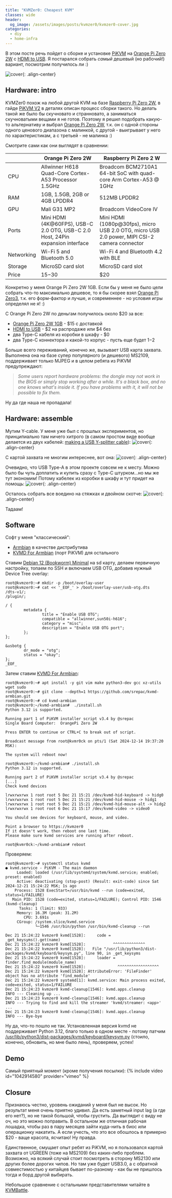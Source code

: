 ```yaml
---
title: "KVMZer0: Cheapest KVM"
classes: wide
header:
  og_image: /assets/images/posts/kvmzer0/kvmzer0-cover.jpg
categories:
  - diy
  - home-infra
---
```

В этом посте речь пойдет о сборке и установке [PiKVM](https://pikvm.org/) на [Orange Pi Zero 2W](http://www.orangepi.org/html/hardWare/computerAndMicrocontrollers/details/Orange-Pi-Zero-2W.html) с [HDMI to USB](https://a.aliexpress.com/_opPvKMx). Я постарался собрать _самый_ дешевый (но рабочий!) вариант, посмотрим получилось ли :)

![cover](/assets/images/posts/kvmzer0/kvmzer0-cover.jpg){: .align-center}

## Hardware: intro
KVMZer0 похож на любой другой KVM на базе [Raspberry Pi Zero 2W](https://www.raspberrypi.com/products/raspberry-pi-zero-2-w/), в гайде [PiKVM V2](https://docs.pikvm.org/v2/) в деталях описан процесс сборки такого. Но делать такой же было бы скучновато и странновато, а заниматься скучноватыми вещами я не готов. Поэтому я решил подобрать какую-то альтернативу и выбрал [Orange Pi Zero 2W](http://www.orangepi.org/html/hardWare/computerAndMicrocontrollers/details/Orange-Pi-Zero-2W.html), т.к. он с одной стороны одного ценового диапазона с малинкой, с другой - выигрывает у него по характеристикам, а с третьей - не малинка :)

Смотрите сами как они выглядят в сравнении:

|            | Orange Pi Zero 2W                                                              | Raspberry Pi Zero 2 W                                                                        |
| ---------- | ------------------------------------------------------------------------------ | -------------------------------------------------------------------------------------------- |
| CPU        | Allwinner H618 Quad-Core Cortex-A53 Processor 1.5GHz                           | Broadcom BCM2710A1 64-bit SoC with quad-core Arm Cortex-A53 @ 1GHz                           |
| RAM        | 1GB, 1.5GB, 2GB or 4GB LPDDR4                                                  | 512MB LPDDR2                                                                                 |
| GPU        | Mali G31 MP2                                                                   | Broadcom VideoCore IV                                                                        |
| Ports      | Mini HDMI (4K@60FPS), USB-C 2.0 OTG, USB-C 2.0 Host, 24Pin expansion interface | Mini HDMI (1080p@30fps), micro USB 2.0 OTG, micro USB 2.0 power, MIPI CSI-2 camera connector |
| Networking | Wi-Fi 5 and Bluetooth 5.0                                                      | Wi-Fi 4 and Bluetooth 4.2 with BLE                                                           |
| Storage    | MicroSD card slot                                                              | MicroSD card slot                                                                            |
| Price      | $15-$30                                                                        | $20                                                                                          |

Конкретно у меня Orange Pi Zero 2W 1GB. Если бы у меня не было цели собрать что-то максимально дешевое, то я бы скорее взял [Orange Pi Zero3](http://www.orangepi.org/html/hardWare/computerAndMicrocontrollers/details/Orange-Pi-Zero-3.html), т.к. его форм-фактор и лучше, и современнее - но условия игры определял не я! :)

С Orange Pi Zero 2W по деньгам получилось около $20 за все:
  - [Orange Pi Zero 2W 1GB](https://a.aliexpress.com/_oDzxjKb) - $15 с доставкой
  - [HDMI to USB](https://a.aliexpress.com/_opPvKMx) - $2 на распродаже или $4 без
  - два Type-C кабеля из коробки в шкафу - $0
  - два Type-C коннектора и какой-то корпус - пусть еще будет $1-$2

Больше всего переживаний, конечно же, вызывает USB карта захвата. Выполнена она на базе супер популярного (и дешевого) MS2109, поддерживает только MJPEG и в целом ребята из PiKVM предупреждают:
> _Some users report hardware problems: the dongle may not work in the BIOS or simply stop working after a while. It's a black box, and no one knows what's inside it. If you have problems with it, it will not be possible to fix them._

Ну да где наша не пропадала!

## Hardware: assemble
Мутим Y-cable. У меня уже был с прошлых экспериментов, но принципиально там ничего хитрого (в самом простом виде вообще делается из двух кабелей: [making a USB Y-splitter cable](https://www.youtube.com/watch?v=uLuBuQUF61o)):
![cover](/assets/images/posts/kvmzer0/y-cable.png){: .align-center}

С картой захвата не многим интереснее, вот она:
![cover](/assets/images/posts/kvmzer0/hdmi-usb.png){: .align-center}

Очевидно, что USB Type-A в этом проекте совсем не к месту. Можно было бы чуть доплатить и купить сразу с Type-C штурком...но мы же тут экономим! Потому кабелек из коробки в шкафу и тут придет на помощь:
![cover](/assets/images/posts/kvmzer0/hdmi-usb-mod.jpg){: .align-center}

Осталось собрать все воедино на стяжках и двойном скотче:
![cover](/assets/images/posts/kvmzer0/kvmzer0-final.jpg){: .align-center}

Тадаам!

## Software
Софт у меня "классический":
  - [Armbian](https://www.armbian.com/) в качестве дистрибутива
  - [KVMD For Armbian](https://github.com/srepac/kvmd-armbian) (порт PiKVM) для остального

Ставим [Debian 12 (Bookworm) Minimal](https://www.armbian.com/orange-pi-zero-2w/) на sd карту, делаем первичную настройку, топаем по SSH и включаем USB OTG, добавив нужный Device Tree overlay:
```shell
root@kvmzer0:~# mkdir -p /boot/overlay-user
root@kvmzer0:~# cat << '_EOF_' > /boot/overlay-user/usb-otg.dts
/dts-v1/;
/plugin/;

/ {
		metadata {
				title = "Enable USB OTG";
				compatible = "allwinner,sun50i-h616";
				category = "misc";
				description = "Enable USB OTG port";
		};
};

&usbotg {
	 	dr_mode = "otg";
		status = "okay";
};
_EOF_
```

Затем ставим [KVMD For Armbian](https://github.com/srepac/kvmd-armbian?tab=readme-ov-file#install):
```
root@kvmzer0:~# apt install -y git vim make python3-dev gcc xz-utils wget sudo
root@kvmzer0:~# git clone --depth=1 https://github.com/srepac/kvmd-armbian.git
root@kvmzer0:~# cd kvmd-armbian
root@kvmzer0:~/kvmd-armbian#  ./install.sh
Python 3.12 is supported.

Running part 1 of PiKVM installer script v3.4 by @srepac
Single Board Computer:  OrangePi Zero 2W

Press ENTER to continue or CTRL+C to break out of script.

Broadcast message from root@kvmr0ck on pts/1 (Sat 2024-12-14 19:37:20 MSK):

The system will reboot now!

root@kvmzer0:~/kvmd-armbian# ./install.sh 
Python 3.12 is supported.

Running part 2 of PiKVM installer script v3.4 by @srepac
[...]
Check kvmd devices

lrwxrwxrwx 1 root root 5 Dec 21 15:21 /dev/kvmd-hid-keyboard -> hidg0
lrwxrwxrwx 1 root root 5 Dec 21 15:21 /dev/kvmd-hid-mouse -> hidg1
lrwxrwxrwx 1 root root 5 Dec 21 15:21 /dev/kvmd-hid-mouse-alt -> hidg2
lrwxrwxrwx 1 root root 6 Dec 21 15:17 /dev/kvmd-video -> video0

You should see devices for keyboard, mouse, and video.

Point a browser to https://kvmzer0
If it doesn't work, then reboot one last time.
Please make sure kvmd services are running after reboot.

root@kvmr0ck:~/kvmd-armbian# reboot
```

Проверяем:
```
root@kvmzer0:~# systemctl status kvmd
● kvmd.service - PiKVM - The main daemon
     Loaded: loaded (/usr/lib/systemd/system/kvmd.service; enabled; preset: enabled)
     Active: deactivating (stop-post) (Result: exit-code) since Sat 2024-12-21 15:24:22 MSK; 1s ago
    Process: 1528 ExecStart=/usr/bin/kvmd --run (code=exited, status=1/FAILURE)
   Main PID: 1528 (code=exited, status=1/FAILURE); Control PID: 1546 (kvmd-cleanup)
      Tasks: 1 (limit: 933)
     Memory: 16.3M (peak: 31.2M)
        CPU: 3.691s
     CGroup: /system.slice/kvmd.service
             └─1546 /usr/bin/python /usr/bin/kvmd-cleanup --run

Dec 21 15:24:22 kvmzer0 kvmd[1528]:     code = _get_keysyms().get(name)
Dec 21 15:24:22 kvmzer0 kvmd[1528]:            ^^^^^^^^^^^^^^
Dec 21 15:24:22 kvmzer0 kvmd[1528]:   File "/usr/lib/python3/dist-packages/kvmd/keyboard/keysym.py", line 90, in _get_keysyms
Dec 21 15:24:22 kvmzer0 kvmd[1528]:     loader = finder.find_module(module_name)
Dec 21 15:24:22 kvmzer0 kvmd[1528]:              ^^^^^^^^^^^^^^^^^^
Dec 21 15:24:22 kvmzer0 kvmd[1528]: AttributeError: 'FileFinder' object has no attribute 'find_module'
Dec 21 15:24:22 kvmzer0 systemd[1]: kvmd.service: Main process exited, code=exited, status=1/FAILURE
Dec 21 15:24:23 kvmzer0 kvmd-cleanup[1546]: kvmd.apps.cleanup                 INFO --- Cleaning up ...
Dec 21 15:24:23 kvmzer0 kvmd-cleanup[1546]: kvmd.apps.cleanup                 INFO --- Trying to find and kill the streamer 'kvmd/streamer: <app>' ...
Dec 21 15:24:23 kvmzer0 kvmd-cleanup[1546]: kvmd.apps.cleanup                 INFO --- Bye-bye
```

Ну да, что-то пошло не так. Установленная версия kvmd не поддерживает Python 3.12, благо только в одном месте - потому патчим [/usr/lib/python3/dist-packages/kvmd/keyboard/keysym.py](https://github.com/pikvm/kvmd/blob/eda7ab3a49efeee6a55546e2ec51364c8dc81307/kvmd/keyboard/keysym.py) (стоило, конечно, обновить, но мне было лень), проверяем, успех!

## Demo
Самый приятный момент (кроме получения посылки):
{% include video id="1042914580" provider="vimeo" %}

## Closure
Признаюсь честно, уровень ожиданий у меня был не высок. Но результат меня очень приятно удивил. Да есть заметный input lag (а где его нет?), но не такой большой, чтобы грустить. Да выглядит с виду не оч, но это можно поправить. В остальном же отличная рабочая лошадка, чтобы раз в пару месяцев зайти куда-нить в биос или операционку накатить. А если учесть, что это все обошлось в примерно $20 - ваще красота, ясчитаю! Ну правда.

Единственное, смущает опыт ребят из PiKVM, но я пользовался картой захвата от UGREEN (тоже на MS2109) без каких-либо проблем. Возможно, на всякий случай стоит посмотреть в сторону MS2130 или других более дорогих чипов. Но там уже будет USB3.0, а с обратной совместимостью у китайцев бывает по-разному - как бы не пришлось тогда и борд другой выбирать.

Небольшое сравнение с остальными представителями читайте в [KVMBattle](/kvmbattle/).